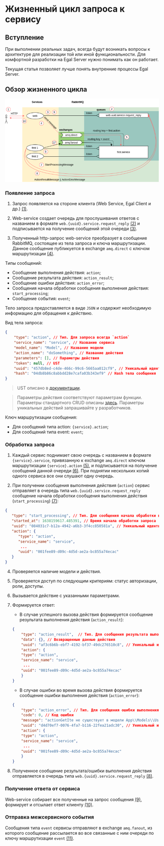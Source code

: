 # Жизненный цикл запроса к сервису

## Вступление

При выполнении реальных задач, всегда будут возникать вопросы к
архитектуре для реализации той или иной функциональности. Для комфортной
разработки на Egal Server нужно понимать как он работает.

Текущая статья позволяет лучше понять внутренние процессы Egal Server.


## Обзор жизненного цикла

![#Жизненный цикл запроса к сервису](request_life_cycle.png)

### Появление запроса

1. Запрос появляется на стороне клиента (Web Service, Egal Client и др.) [(1)](#Обзор-жизненного-цикла).

2. Web-service создает очередь для прослушивания ответов с названием в формате `web.{uuid}.service.request_reply` [(2)](#Обзор-жизненного-цикла)
и подписывается на получение сообщений этой очереди [(3)](#Обзор-жизненного-цикла).

3. Полученный http-запрос web-service преобразует в сообщение RabbitMQ, состоящее из тела запроса и ключа
маршрутизации. Данное сообщение публикуется в exchange `amq.direct` с ключом маршрутизации [(4)](#Обзор-жизненного-цикла).

Типы сообщений:
* Сообщение выполнения действия: `action`;
* Сообщение результата действия: `action_result`;
* Сообщение ошибки действия: `action_error`;
* Сообщения начала обработки сообщения выполнения действия: `start_processing`;
* Сообщение события: `event`;

Тело запроса предоставляется в виде `JSON` и содержит необходимую информацию для обращения к действию.

Вид тела запроса:

```json
{
    "type": "action", // Тип. Для запроса всегда `action`
    "service_name": "service", // Название сервиса
    "model_name": "Model", // Название модели
    "action_name": "doSomething", // Название действия
    "parameters": [], // Параметры действия
    "token": null, // UST
    "uuid": "457db8ed-c4de-466c-99c6-5665aa012cf9", // Уникальный идентификатор сообщения
    "hash": "04db8b86c8abbdd28e7cafa03b343ef9" // Hash тела сообщения
}
```

> UST описано в [документации](/server/authorization.md).

> Параметры действия соответствуют параметрам функции. Параметры
> стандартного CRUD описаны [здесь](/server/crud/index.md). Параметры
> уникальных действий запрашивайте у разработчиков.

Ключ маршрутизации сообщения:
* Для сообщений типа action: `{service}.action`;
* Для сообщений типа event: `event`;

### Обработка запроса

1. Каждый сервис поднимает свою очередь с названием в формате `{service}.service`,
привязанную к exchange `amq.direct` ключом маршрутизации `{service}.action` [(5)](#Обзор-жизненного-цикла),
и подписывается на получение сообщений данной очереди [(6)](#Обзор-жизненного-цикла). При поднятии нескольких копий
одного сервиса все они слушают одну очередь.

3. При получении сообщения выполнения действия (`action`) сервис отправляет в очередь типа `web.{uuid}.service.request_reply`
сообщение начала обработки сообщения выполнения действия (`start_processing`) [(7)](#Обзор-жизненного-цикла):
```json
{
   "type": "start_processing", // Тип. Для сообщения начала обработки всегда `start_processing`
   "started_at": 1638159617.485391, // Время начала обработки запроса
   "uuid": "084031c7-b12a-4942-a6b3-3f4cc850581a", // Уникальный идентификатор сообщения
   "action": {
      "type": "action",
      "service_name": "service",
       ...
      "uuid": "001fee89-d09c-4d5d-ae2a-bc855a74ecac"
   }
}  
```

4. Проверяется наличие модели и действия.
5. Проверяется доступ по следующим критериям: статус авторизации, роли,
   доступы.
6. Вызывается действие с указанными параметрами.
7. Формируется ответ:
   * В случае успешного вызова действия формируется сообщение результата
     выполнения действия (`action_result`):

   ```json
   {
       "type": "action_result",  // Тип. Для сообщения результата выполнения действия всегда `action_result`
       "data": {}, // Возвращенные данные действия
       "uuid": "af3c6b6b-ebf7-4192-bf37-49dc276510c8", // Уникальный идентификатор сообщения
       "action": {
       "type": "action",
       "service_name": "service",
        ...
       "uuid": "001fee89-d09c-4d5d-ae2a-bc855a74ecac"
       }
   }
   ```

   * В случае ошибки во время вызова действия формируется сообщение
     ошибки выполнения действия (`action_error`):

   ```json
   {
       "type": "action_error", // Тип. Для сообщения ошибки выполнения действия всегда `action_error`
       "code": 0, // Код ошибки
       "message": "actionGetIte не существует в модели App\\Models\\User!", // Код ошибки
       "uuid": "d4d70ef7-0076-4fa7-b116-22fea21adc30", // Уникальный идентификатор сообщения
       "action": {
       "type": "action",
       "service_name": "service",
        ...
       "uuid": "001fee89-d09c-4d5d-ae2a-bc855a74ecac"
       }
   }
   ```
8. Полученное сообщение результата/ошибки выполнения действия отправляется в очередь типа `web.{uuid}.service.request_reply` [(8)](#Обзор-жизненного-цикла).

### Получение ответа от сервиса

Web-service собирает все полученные на запрос сообщения [(9)](#Обзор-жизненного-цикла), 
формирует и отсылает ответ клиенту [(10)](#Обзор-жизненного-цикла).

### Отправка межсервисного события

Сообщения типа `event` сервисы отправляют в exchange `amq.fanout`, из которого сообщение рассылается во все
связанные с ним очереди по ключу маршрутизации `event` [(11)](#Обзор-жизненного-цикла).
